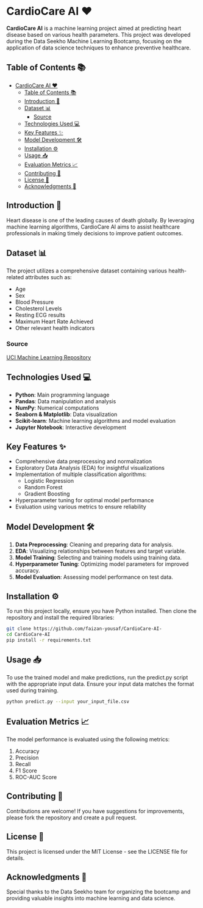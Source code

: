# CardioCare AI ❤️

**CardioCare AI** is a machine learning project aimed at predicting heart disease based on various health parameters. This project was developed during the Data Seekho Machine Learning Bootcamp, focusing on the application of data science techniques to enhance preventive healthcare.

## Table of Contents 📚
- [CardioCare AI ❤️](#cardiocare-ai-️)
  - [Table of Contents 📚](#table-of-contents-)
  - [Introduction 🌟](#introduction-)
  - [Dataset 📊](#dataset-)
    - [Source](#source)
  - [Technologies Used 💻](#technologies-used-)
  - [Key Features ✨](#key-features-)
  - [Model Development 🛠️](#model-development-️)
  - [Installation ⚙️](#installation-️)
  - [Usage 📥](#usage-)
  - [Evaluation Metrics 📈](#evaluation-metrics-)
  - [Contributing 🤝](#contributing-)
  - [License 📜](#license-)
  - [Acknowledgments 🙏](#acknowledgments-)

## Introduction 🌟
Heart disease is one of the leading causes of death globally. By leveraging machine learning algorithms, CardioCare AI aims to assist healthcare professionals in making timely decisions to improve patient outcomes.

## Dataset 📊
The project utilizes a comprehensive dataset containing various health-related attributes such as:
- Age
- Sex
- Blood Pressure
- Cholesterol Levels
- Resting ECG results
- Maximum Heart Rate Achieved
- Other relevant health indicators

### Source
[UCI Machine Learning Repository](https://archive.ics.uci.edu/ml/datasets/heart+Disease)

## Technologies Used 💻
- **Python**: Main programming language
- **Pandas**: Data manipulation and analysis
- **NumPy**: Numerical computations
- **Seaborn & Matplotlib**: Data visualization
- **Scikit-learn**: Machine learning algorithms and model evaluation
- **Jupyter Notebook**: Interactive development

## Key Features ✨
- Comprehensive data preprocessing and normalization
- Exploratory Data Analysis (EDA) for insightful visualizations
- Implementation of multiple classification algorithms:
  - Logistic Regression
  - Random Forest
  - Gradient Boosting
- Hyperparameter tuning for optimal model performance
- Evaluation using various metrics to ensure reliability

## Model Development 🛠️
1. **Data Preprocessing**: Cleaning and preparing data for analysis.
2. **EDA**: Visualizing relationships between features and target variable.
3. **Model Training**: Selecting and training models using training data.
4. **Hyperparameter Tuning**: Optimizing model parameters for improved accuracy.
5. **Model Evaluation**: Assessing model performance on test data.

## Installation ⚙️
To run this project locally, ensure you have Python installed. Then clone the repository and install the required libraries:

```bash
git clone https://github.com/faizan-yousaf/CardioCare-AI-
cd CardioCare-AI
pip install -r requirements.txt 
```


## Usage 📥
To use the trained model and make predictions, run the predict.py script with the appropriate input data. Ensure your input data matches the format used during training.

```bash
python predict.py --input your_input_file.csv
```

## Evaluation Metrics 📈
The model performance is evaluated using the following metrics:

1. Accuracy
2. Precision
3. Recall
4. F1 Score
5. ROC-AUC Score

## Contributing 🤝
Contributions are welcome! If you have suggestions for improvements, please fork the repository and create a pull request.

## License 📜
This project is licensed under the MIT License - see the LICENSE file for details.

## Acknowledgments 🙏
Special thanks to the Data Seekho team for organizing the bootcamp and providing valuable insights into machine learning and data science.
